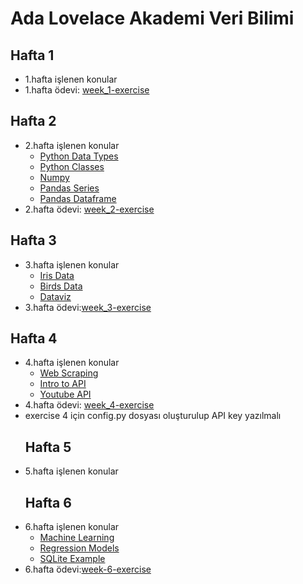 
# Ada Lovelace Akademi Veri Bilimi
## Hafta 1
  - 1.hafta işlenen konular
  - 1.hafta ödevi: [week_1-exercise](https://github.com/iremcakcak5/data-science/tree/main/week-1/week_1_exercise) 
## Hafta 2
  - 2.hafta işlenen konular
    - [Python Data Types](https://github.com/iremcakcak5/data-science/blob/main/week-2/2-python-data-type.ipynb)
    - [Python Classes](https://github.com/iremcakcak5/data-science/blob/main/week-2/2-python-classes.ipynb)
    - [Numpy](https://github.com/iremcakcak5/data-science/blob/main/week-2/2-numpy.ipynb)
    - [Pandas Series](https://github.com/iremcakcak5/data-science/blob/main/week-2/2-pandas.series.ipynb)
    - [Pandas Dataframe](https://github.com/iremcakcak5/data-science/blob/main/week-2/2-pandas-dataframes.ipynb)
  - 2.hafta ödevi: [week_2-exercise](https://github.com/iremcakcak5/data-science/tree/main/week-2/week_2_exercise)
## Hafta 3
  - 3.hafta işlenen konular
    - [Iris Data](https://github.com/iremcakcak5/data-science/blob/main/week-3/3-iri-data.ipynb)
    - [Birds Data](https://github.com/iremcakcak5/data-science/blob/main/week-3/3-birds-data.ipynb)
    - [Dataviz](https://github.com/iremcakcak5/data-science/blob/main/week-3/3-dataviz.ipynb)
  - 3.hafta ödevi:[week_3-exercise](https://github.com/iremcakcak5/data-science/tree/main/week-3/week_3_exercise)
## Hafta 4
  - 4.hafta işlenen konular
    - [Web Scraping](https://github.com/iremcakcak5/data-science/blob/main/week-4/4-web-scraping.ipynb)
    - [Intro to API](https://github.com/iremcakcak5/data-science/blob/main/week-4/4-api.ipynb)
    - [Youtube API](https://github.com/iremcakcak5/data-science/blob/main/week-4/4-api-youtube.ipynb)
  - 4.hafta ödevi: [week_4-exercise](https://github.com/iremcakcak5/data-science/tree/main/week-4/week_4_exercise) 
  - exercise 4 için config.py dosyası oluşturulup API key yazılmalı
    ## Hafta 5
  - 5.hafta işlenen konular
    ## Hafta 6
  - 6.hafta işlenen konular
      - [Machine Learning](https://github.com/iremcakcak5/data-science/blob/main/week-6/6-machine-learning-intro.ipynb)
      - [Regression Models](https://github.com/iremcakcak5/data-science/blob/main/week-6/6-regression-intro.ipynb)
      - [SQLite Example](https://github.com/iremcakcak5/data-science/blob/main/week-6/sqlite-example.py)
  - 6.hafta ödevi:[week-6-exercise](https://github.com/iremcakcak5/data-science/tree/main/week-6/week-6-exercise)
    
 

  

